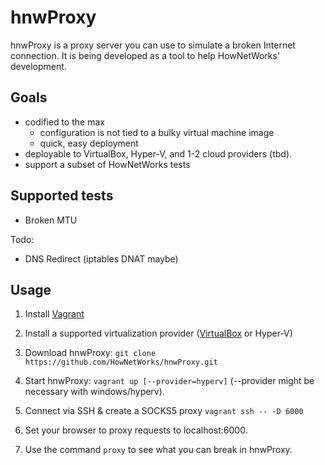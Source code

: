 ﻿# hnwProxy

hnwProxy is a proxy server you can use to simulate a broken Internet connection. It is being developed as a tool to help HowNetWorks' development.

## Goals
 * codified to the max
   * configuration is not tied to a bulky virtual machine image
   * quick, easy deployment
 * deployable to VirtualBox, Hyper-V, and 1-2 cloud providers (tbd).
 * support a subset of HowNetWorks tests
 
## Supported tests

 * Broken MTU
 
Todo:
 * DNS Redirect (iptables DNAT maybe)

## Usage

1. Install [Vagrant](https://www.vagrantup.com/downloads.html)

2. Install a supported virtualization provider ([VirtualBox](https://www.virtualbox.org/) or Hyper-V)

3. Download hnwProxy: `git clone https://github.com/HowNetWorks/hnwProxy.git`

4. Start hnwProxy: `vagrant up [--provider=hyperv]` (--provider might be necessary with windows/hyperv).

5. Connect via SSH & create a SOCKS5 proxy `vagrant ssh -- -D 6000`

6. Set your browser to proxy requests to localhost:6000.

7. Use the command `proxy` to see what you can break in hnwProxy.